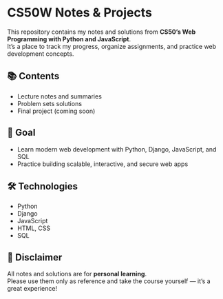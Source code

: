 # CS50W Notes & Projects

This repository contains my notes and solutions from **CS50’s Web Programming with Python and JavaScript**.  
It’s a place to track my progress, organize assignments, and practice web development concepts.

## 📚 Contents
- Lecture notes and summaries  
- Problem sets solutions  
- Final project (coming soon)  

## 🚀 Goal
- Learn modern web development with Python, Django, JavaScript, and SQL  
- Practice building scalable, interactive, and secure web apps  

## 🛠️ Technologies
- Python  
- Django  
- JavaScript  
- HTML, CSS  
- SQL  

## 🔖 Disclaimer
All notes and solutions are for **personal learning**.  
Please use them only as reference and take the course yourself — it’s a great experience!

